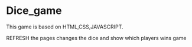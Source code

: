 # Dice_game
This game is based on HTML,CSS,JAVASCRIPT.

REFRESH the pages changes the dice and show which players wins game
